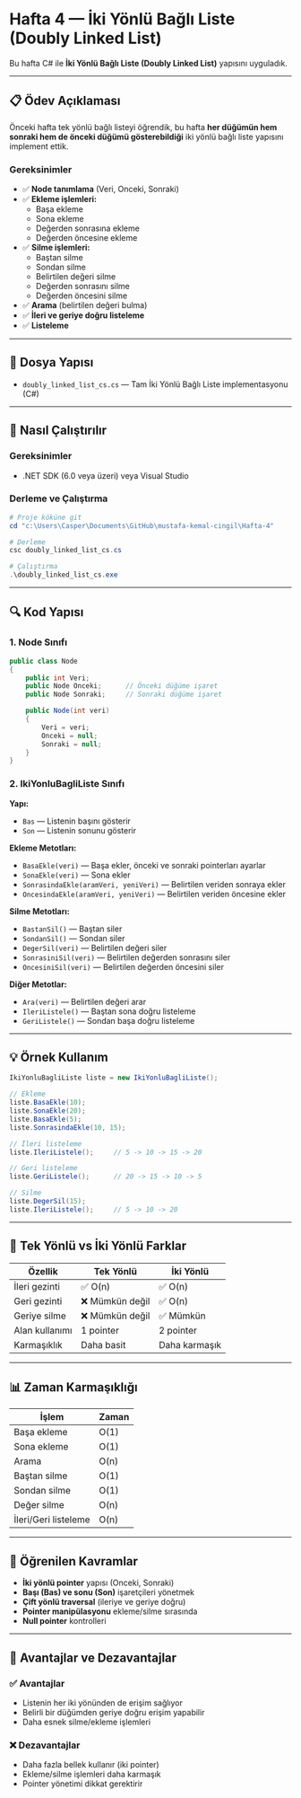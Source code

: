 # Hafta 4 — İki Yönlü Bağlı Liste (Doubly Linked List)

Bu hafta C# ile **İki Yönlü Bağlı Liste (Doubly Linked List)** yapısını uyguladık.

---

## 📋 Ödev Açıklaması

Önceki hafta tek yönlü bağlı listeyi öğrendik, bu hafta **her düğümün hem sonraki hem de önceki düğümü gösterebildiği** iki yönlü bağlı liste yapısını implement ettik.

### Gereksinimler
- ✅ **Node tanımlama** (Veri, Onceki, Sonraki)
- ✅ **Ekleme işlemleri:**
  - Başa ekleme
  - Sona ekleme
  - Değerden sonrasına ekleme
  - Değerden öncesine ekleme
- ✅ **Silme işlemleri:**
  - Baştan silme
  - Sondan silme
  - Belirtilen değeri silme
  - Değerden sonrasını silme
  - Değerden öncesini silme
- ✅ **Arama** (belirtilen değeri bulma)
- ✅ **İleri ve geriye doğru listeleme**
- ✅ **Listeleme**

---

## 📁 Dosya Yapısı

- `doubly_linked_list_cs.cs` — Tam İki Yönlü Bağlı Liste implementasyonu (C#)

---

## 🚀 Nasıl Çalıştırılır

### Gereksinimler
- .NET SDK (6.0 veya üzeri) veya Visual Studio

### Derleme ve Çalıştırma

```powershell
# Proje köküne git
cd "c:\Users\Casper\Documents\GitHub\mustafa-kemal-cingil\Hafta-4"

# Derleme
csc doubly_linked_list_cs.cs

# Çalıştırma
.\doubly_linked_list_cs.exe
```

---

## 🔍 Kod Yapısı

### 1. Node Sınıfı

```csharp
public class Node
{
    public int Veri;
    public Node Onceki;      // Önceki düğüme işaret
    public Node Sonraki;     // Sonraki düğüme işaret

    public Node(int veri)
    {
        Veri = veri;
        Onceki = null;
        Sonraki = null;
    }
}
```

### 2. IkiYonluBagliListe Sınıfı

**Yapı:**
- `Bas` — Listenin başını gösterir
- `Son` — Listenin sonunu gösterir

**Ekleme Metotları:**
- `BasaEkle(veri)` — Başa ekler, önceki ve sonraki pointerları ayarlar
- `SonaEkle(veri)` — Sona ekler
- `SonrasindaEkle(aramVeri, yeniVeri)` — Belirtilen veriden sonraya ekler
- `OncesindaEkle(aramVeri, yeniVeri)` — Belirtilen veriden öncesine ekler

**Silme Metotları:**
- `BastanSil()` — Baştan siler
- `SondanSil()` — Sondan siler
- `DegerSil(veri)` — Belirtilen değeri siler
- `SonrasiniSil(veri)` — Belirtilen değerden sonrasını siler
- `OncesiniSil(veri)` — Belirtilen değerden öncesini siler

**Diğer Metotlar:**
- `Ara(veri)` — Belirtilen değeri arar
- `IleriListele()` — Baştan sona doğru listeleme
- `GeriListele()` — Sondan başa doğru listeleme

---

## 💡 Örnek Kullanım

```csharp
IkiYonluBagliListe liste = new IkiYonluBagliListe();

// Ekleme
liste.BasaEkle(10);
liste.SonaEkle(20);
liste.BasaEkle(5);
liste.SonrasindaEkle(10, 15);

// İleri listeleme
liste.IleriListele();     // 5 -> 10 -> 15 -> 20

// Geri listeleme
liste.GeriListele();      // 20 -> 15 -> 10 -> 5

// Silme
liste.DegerSil(15);
liste.IleriListele();     // 5 -> 10 -> 20
```

---

## 🎯 Tek Yönlü vs İki Yönlü Farklar

| Özellik | Tek Yönlü | İki Yönlü |
|---------|-----------|----------|
| İleri gezinti | ✅ O(n) | ✅ O(n) |
| Geri gezinti | ❌ Mümkün değil | ✅ O(n) |
| Geriye silme | ❌ Mümkün değil | ✅ Mümkün |
| Alan kullanımı | 1 pointer | 2 pointer |
| Karmaşıklık | Daha basit | Daha karmaşık |

---

## 📊 Zaman Karmaşıklığı

| İşlem | Zaman |
|-------|--------|
| Başa ekleme | O(1) |
| Sona ekleme | O(1) |
| Arama | O(n) |
| Baştan silme | O(1) |
| Sondan silme | O(1) |
| Değer silme | O(n) |
| İleri/Geri listeleme | O(n) |

---

## 🔗 Öğrenilen Kavramlar

- **İki yönlü pointer** yapısı (Onceki, Sonraki)
- **Başı (Bas) ve sonu (Son)** işaretçileri yönetmek
- **Çift yönlü traversal** (ileriye ve geriye doğru)
- **Pointer manipülasyonu** ekleme/silme sırasında
- **Null pointer** kontrolleri

---

## 💾 Avantajlar ve Dezavantajlar

### ✅ Avantajlar
- Listenin her iki yönünden de erişim sağlıyor
- Belirli bir düğümden geriye doğru erişim yapabilir
- Daha esnek silme/ekleme işlemleri

### ❌ Dezavantajlar
- Daha fazla bellek kullanır (iki pointer)
- Ekleme/silme işlemleri daha karmaşık
- Pointer yönetimi dikkat gerektirir